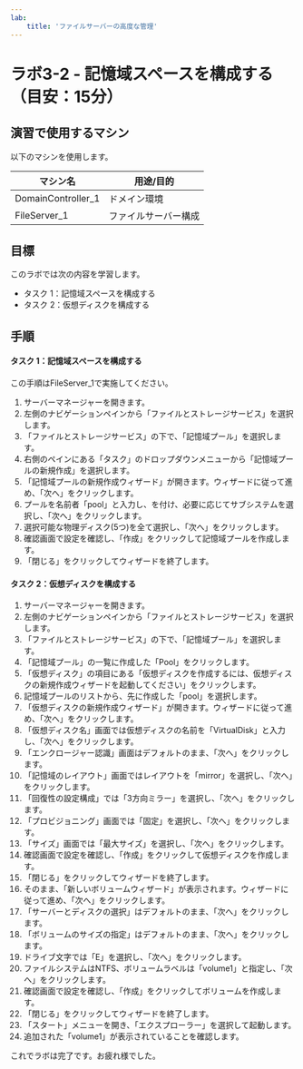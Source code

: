 ```yaml
---
lab:
    title: 'ファイルサーバーの高度な管理'
---
```


# ラボ3-2  - 記憶域スペースを構成する（目安：15分）

## 演習で使用するマシン

以下のマシンを使用します。

| マシン名           | 用途/目的            |
| ------------------ | -------------------- |
| DomainController_1 | ドメイン環境         |
| FileServer_1       | ファイルサーバー構成 |



## 目標

このラボでは次の内容を学習します。

- タスク 1：記憶域スペースを構成する
- タスク 2：仮想ディスクを構成する



## 手順

#### タスク 1：記憶域スペースを構成する

この手順はFileServer_1で実施してください。

1. サーバーマネージャーを開きます。
2. 左側のナビゲーションペインから「ファイルとストレージサービス」を選択します。
3. 「ファイルとストレージサービス」の下で、「記憶域プール」を選択します。
4. 右側のペインにある「タスク」のドロップダウンメニューから「記憶域プールの新規作成」を選択します。
5. 「記憶域プールの新規作成ウィザード」が開きます。ウィザードに従って進め、「次へ」をクリックします。
6. プールを名前者「pool」と入力し、を付け、必要に応じてサブシステムを選択し、「次へ」をクリックします。
7. 選択可能な物理ディスク(5つ)を全て選択し、「次へ」をクリックします。
8. 確認画面で設定を確認し、「作成」をクリックして記憶域プールを作成します。
9. 「閉じる」をクリックしてウィザードを終了します。



#### タスク 2：仮想ディスクを構成する

1. サーバーマネージャーを開きます。
2. 左側のナビゲーションペインから「ファイルとストレージサービス」を選択します。
3. 「ファイルとストレージサービス」の下で、「記憶域プール」を選択します。
4. 「記憶域プール」の一覧に作成した「Pool」をクリックします。
5. 「仮想ディスク」の項目にある「仮想ディスクを作成するには、仮想ディスクの新規作成ウィザードを起動してください」をクリックします。
6. 記憶域プールのリストから、先に作成した「pool」を選択します。
7. 「仮想ディスクの新規作成ウィザード」が開きます。ウィザードに従って進め、「次へ」をクリックします。
8. 「仮想ディスク名」画面では仮想ディスクの名前を「VirtualDisk」と入力し、「次へ」をクリックします。
9. 「エンクロージャー認識」画面はデフォルトのまま、「次へ」をクリックします。
10. 「記憶域のレイアウト」画面ではレイアウトを「mirror」を選択し、「次へ」をクリックします。
11. 「回復性の設定構成」では「3方向ミラー」を選択し、「次へ」をクリックします。
12. 「プロビジョニング」画面では「固定」を選択し、「次へ」をクリックします。
13. 「サイズ」画面では「最大サイズ」を選択し、「次へ」をクリックします。
14. 確認画面で設定を確認し、「作成」をクリックして仮想ディスクを作成します。
15. 「閉じる」をクリックしてウィザードを終了します。
16. そのまま、「新しいボリュームウィザード」が表示されます。ウィザードに従って進め、「次へ」をクリックします。
17. 「サーバーとディスクの選択」はデフォルトのまま、「次へ」をクリックします。
18. 「ボリュームのサイズの指定」はデフォルトのまま、「次へ」をクリックします。
19. ドライブ文字では「E」を選択し、「次へ」をクリックします。
20. ファイルシステムはNTFS、ボリュームラベルは「volume1」と指定し、「次へ」をクリックします。
21. 確認画面で設定を確認し、「作成」をクリックしてボリュームを作成します。
22. 「閉じる」をクリックしてウィザードを終了します。
23. 「スタート」メニューを開き、「エクスプローラー」を選択して起動します。
24. 追加された「volume1」が表示されていることを確認します。



これでラボは完了です。お疲れ様でした。
